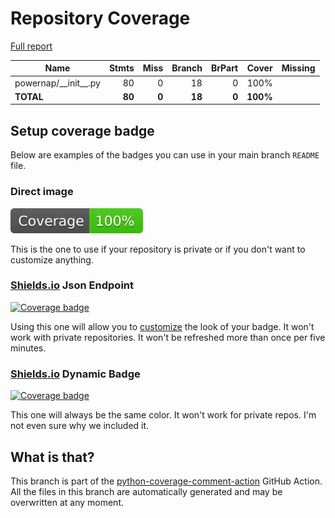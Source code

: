 # Repository Coverage

[Full report](https://htmlpreview.github.io/?https://github.com/ewjoachim/powernap/blob/python-coverage-comment-action-data/htmlcov/index.html)

| Name                     |    Stmts |     Miss |   Branch |   BrPart |    Cover |   Missing |
|------------------------- | -------: | -------: | -------: | -------: | -------: | --------: |
| powernap/\_\_init\_\_.py |       80 |        0 |       18 |        0 |     100% |           |
|                **TOTAL** |   **80** |    **0** |   **18** |    **0** | **100%** |           |


## Setup coverage badge

Below are examples of the badges you can use in your main branch `README` file.

### Direct image

[![Coverage badge](https://raw.githubusercontent.com/ewjoachim/powernap/python-coverage-comment-action-data/badge.svg)](https://htmlpreview.github.io/?https://github.com/ewjoachim/powernap/blob/python-coverage-comment-action-data/htmlcov/index.html)

This is the one to use if your repository is private or if you don't want to customize anything.

### [Shields.io](https://shields.io) Json Endpoint

[![Coverage badge](https://img.shields.io/endpoint?url=https://raw.githubusercontent.com/ewjoachim/powernap/python-coverage-comment-action-data/endpoint.json)](https://htmlpreview.github.io/?https://github.com/ewjoachim/powernap/blob/python-coverage-comment-action-data/htmlcov/index.html)

Using this one will allow you to [customize](https://shields.io/endpoint) the look of your badge.
It won't work with private repositories. It won't be refreshed more than once per five minutes.

### [Shields.io](https://shields.io) Dynamic Badge

[![Coverage badge](https://img.shields.io/badge/dynamic/json?color=brightgreen&label=coverage&query=%24.message&url=https%3A%2F%2Fraw.githubusercontent.com%2Fewjoachim%2Fpowernap%2Fpython-coverage-comment-action-data%2Fendpoint.json)](https://htmlpreview.github.io/?https://github.com/ewjoachim/powernap/blob/python-coverage-comment-action-data/htmlcov/index.html)

This one will always be the same color. It won't work for private repos. I'm not even sure why we included it.

## What is that?

This branch is part of the
[python-coverage-comment-action](https://github.com/marketplace/actions/python-coverage-comment)
GitHub Action. All the files in this branch are automatically generated and may be
overwritten at any moment.